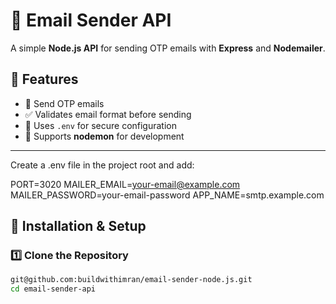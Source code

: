 # 📧 Email Sender API

A simple **Node.js API** for sending OTP emails with **Express** and **Nodemailer**.

## 🌟 Features
- 📩 Send OTP emails
- ✅ Validates email format before sending
- 🔐 Uses `.env` for secure configuration
- 🚀 Supports **nodemon** for development

---

Create a .env file in the project root and add:

PORT=3020
MAILER_EMAIL=your-email@example.com
MAILER_PASSWORD=your-email-password
APP_NAME=smtp.example.com

## 🚀 Installation & Setup

### **1️⃣ Clone the Repository**
```sh
git@github.com:buildwithimran/email-sender-node.js.git
cd email-sender-api
